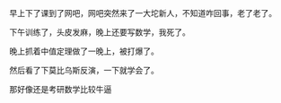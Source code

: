 早上下了课到了网吧，网吧突然来了一大坨新人，不知道咋回事，老了老了。

下午训练了，头皮发麻，晚上还要写数学，我死了。

晚上抓着中值定理做了一晚上，被打爆了。

然后看了下莫比乌斯反演，一下就学会了。

那好像还是考研数学比较牛逼